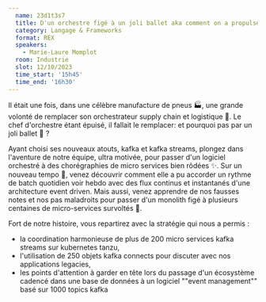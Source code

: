 ```yaml
---
  name: 23d1t3s7
  title: D'un orchestre figé à un joli ballet aka comment on a propulsé notre monolith dans un pas de danse endiablé 😈
  category: Langage & Frameworks
  format: REX
  speakers: 
    - Marie-Laure Momplot
  room: Industrie
  slot: 12/10/2023
  time_start: '15h45'
  time_end: '16h30'
---
```

Il était une fois, dans une célèbre manufacture de pneus 🏭, une grande volonté de remplacer son orchestrateur supply chain et logistique 🚚. Le chef d'orchestre étant épuisé, il fallait le remplacer: et pourquoi pas par un joli ballet 🤔 ? 

Ayant choisi ses nouveaux atouts, kafka et kafka streams, plongez dans l'aventure de notre équipe, ultra motivée, pour passer d'un logiciel orchestré à des chorégraphies de micro services bien rôdées ✨.
Sur un nouveau tempo 🥁, venez découvrir comment elle a pu accorder un rythme de batch quotidien voir hebdo avec des flux continus et instantanés d'une architecture event driven. 
Mais aussi, venez apprendre de nos fausses notes et nos pas maladroits pour passer d'un monolith figé à plusieurs centaines de micro-services survoltés 🧨.

Fort de notre histoire, vous repartirez avec la stratégie qui nous a permis  :
- la coordination harmonieuse de plus de 200 micro services kafka streams sur kubernetes tanzu,
- l'utilisation de 250 objets kafka connects pour discuter avec nos applications legacies,
- les points d'attention à garder en tête lors du passage d'un écosystème cadencé dans une base de données à un logiciel ""event management"" basé sur 1000 topics kafka


